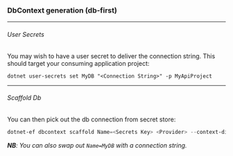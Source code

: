 ﻿### DbContext generation (db-first)
___
###### User Secrets
You may wish to have a user secret to deliver the connection string. This should target your consuming application project:

`dotnet user-secrets set MyDB "<Connection String>" -p MyApiProject`
___
###### Scaffold Db
You can then pick out the db connection from secret store:
```powershell
dotnet-ef dbcontext scaffold Name=<Secrets Key> <Provider> --context-dir . -f -p MyDbProject -s MyApiProject -o Models -c MyDbContext [-t MyTable ...]
```
***NB**: You can also swap out `Name=MyDB` with a connection string.*